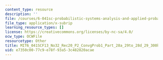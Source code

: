 ```yaml
---
content_type: resource
description: ''
file: /courses/6-041sc-probabilistic-systems-analysis-and-applied-probability-fall-2013/e7350c0077c9e78f93a53c482820acae_MIT6_041SCF13_No32_Rec20_P2_ConvgProb1_Part_28a_29to_28d_29_300k.srt
file_type: application/x-subrip
learning_resource_types: []
license: https://creativecommons.org/licenses/by-nc-sa/4.0/
ocw_type: OCWFile
resourcetype: Other
title: MIT6_041SCF13_No32_Rec20_P2_ConvgProb1_Part_28a_29to_28d_29_300k.srt
uid: e7350c00-77c9-e78f-93a5-3c482820acae
---
```

